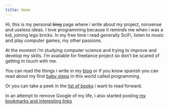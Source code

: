 ```yaml
---
title: Home
---
```

Hi, this is my personal ~~blog~~ page where i write about my project, nonsense and useless ideas. I love programming because it reminds me when i was a kid, joining lego bricks. In my free time i read generally SciFi, listen to music and play computer games, my other passions.

At the moment i’m studying computer science and trying to improve and develop my skills. I’m available for freelance project so don’t be scared of getting in touch with me.

You can read the things i write in my [blog](/blog) or if you know spanish you can read about my first [baby steps](/taringa) in this world called programming.

Or you can take a peek in the [list of books](/books) i want to read forward.

In an attempt to remove Google of my life, i also started posting [my bookmarks and interesting links](/bookmarks)